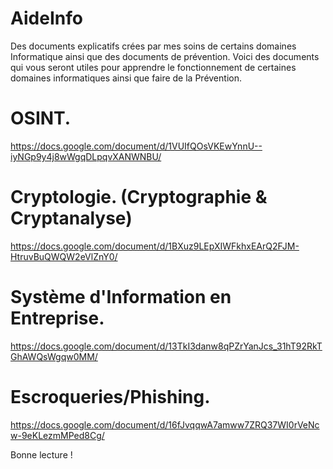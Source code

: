 # AideInfo
Des documents explicatifs crées par mes soins de certains domaines Informatique ainsi que des documents de prévention.
Voici des documents qui vous seront utiles pour apprendre le fonctionnement de certaines domaines informatiques ainsi que faire de la Prévention.

# OSINT.

https://docs.google.com/document/d/1VUIfQOsVKEwYnnU--iyNGp9y4j8wWgqDLpqvXANWNBU/

# Cryptologie. (Cryptographie & Cryptanalyse)

https://docs.google.com/document/d/1BXuz9LEpXIWFkhxEArQ2FJM-HtruvBuQWQW2eVlZnY0/

# Système d'Information en Entreprise.

https://docs.google.com/document/d/13TkI3danw8qPZrYanJcs_31hT92RkTGhAWQsWgqw0MM/

# Escroqueries/Phishing.

https://docs.google.com/document/d/16fJvqqwA7amww7ZRQ37WI0rVeNcw-9eKLezmMPed8Cg/

Bonne lecture !
